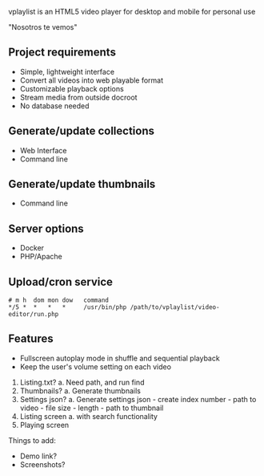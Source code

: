 vplaylist is an HTML5 video player for desktop and mobile for personal use

"Nosotros te vemos"

## Project requirements
- Simple, lightweight interface
- Convert all videos into web playable format
- Customizable playback options
- Stream media from outside docroot
- No database needed

## Generate/update collections
- Web Interface
- Command line

## Generate/update thumbnails
- Command line

## Server options
- Docker
- PHP/Apache

## Upload/cron service

````
# m h  dom mon dow   command
*/5 *  *   *   *     /usr/bin/php /path/to/vplaylist/video-editor/run.php
````

## Features

* Fullscreen autoplay mode in shuffle and sequential playback
* Keep the user's volume setting on each video

1. Listing.txt?
	a. Need path, and run find 
2. Thumbnails?
	a. Generate thumbnails
3. Settings json?
	a. Generate settings json
		- create index number
		- path to video
		- file size
		- length
		- path to thumbnail
4. Listing screen
	a. with search functionality
5. Playing screen


Things to add:
- Demo link?
- Screenshots?
